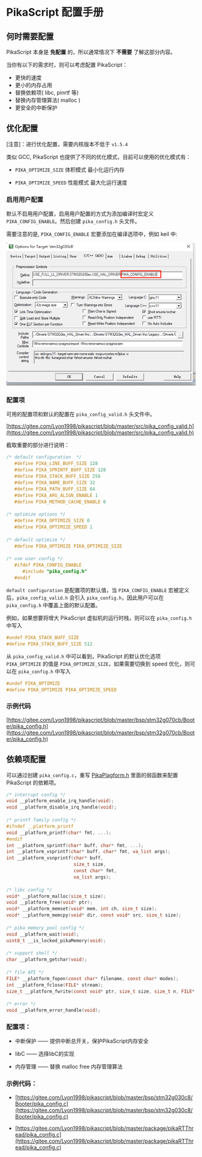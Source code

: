 # PikaScript 配置手册

## 何时需要配置

PikaScript 本身是 **免配置** 的，所以通常情况下 **不需要** 了解这部分内容。

当你有以下的需求时，则可以考虑配置 PikaScript：

- 更快的速度
- 更小的内存占用
- 替换依赖项( libc, pinrtf 等)
- 替换内存管理算法( malloc )
- 更安全的中断保护
  
## 优化配置

[注意]：进行优化配置，需要内核版本不低于 ```v1.5.4```

类似 GCC, PikaScript 也提供了不同的优化模式，目前可以使用的优化模式有：

- ```PIKA_OPTIMIZE_SIZE``` 体积模式 最小化运行内存

- ```PIKA_OPTIMIZE_SPEED``` 性能模式 最大化运行速度
  
### 启用用户配置

默认不启用用户配置，启用用户配置的方式为添加编译时宏定义 ``` PIKA_CONFIG_ENABLE ```。然后创建 ``` pika_config.h ``` 头文件。

需要注意的是, ``` PIKA_CONFIG_ENABLE ``` 宏要添加在编译选项中，例如 keil 中:

![b2e5ed221ab2d5169a44f2425e4f647](assets/160849244-40fe7fa8-0e93-4791-8f14-bc044bbd0d59.png)

### 配置项

可用的配置项和默认的配置在 ```pika_config_valid.h``` 头文件中。

[https://gitee.com/Lyon1998/pikascript/blob/master/src/pika_config_valid.h](https://gitee.com/Lyon1998/pikascript/blob/master/src/pika_config_valid.h)

截取重要的部分进行说明：

``` c
/* default configuration  */
   #define PIKA_LINE_BUFF_SIZE 128
   #define PIKA_SPRINTF_BUFF_SIZE 128
   #define PIKA_STACK_BUFF_SIZE 256
   #define PIKA_NAME_BUFF_SIZE 32
   #define PIKA_PATH_BUFF_SIZE 64
   #define PIKA_ARG_ALIGN_ENABLE 1
   #define PIKA_METHOD_CACHE_ENABLE 0
          
/* optimize options */
   #define PIKA_OPTIMIZE_SIZE 0
   #define PIKA_OPTIMIZE_SPEED 1
      
/* default optimize */
   #define PIKA_OPTIMIZE PIKA_OPTIMIZE_SIZE
      
/* use user config */
   #ifdef PIKA_CONFIG_ENABLE
      #include "pika_config.h"
   #endif
```

```default configuration``` 是配置项的默认值，当 ```PIKA_CONFIG_ENABLE``` 宏被定义后，```pika_config_valid.h``` 会引入 ```pika_config.h```，因此用户可以在 ```pika_config.h``` 中覆盖上面的默认配置。

例如，如果想要将增大 PikaScript 虚拟机的运行时栈，则可以在 ```pika_config.h``` 中写入

``` c
#undef PIKA_STACK_BUFF_SIZE
#define PIKA_STACK_BUFF_SIZE 512
```

从 ```pika_config_valid.h``` 中可以看到，PikaScript 的默认优化选项 ``` PIKA_OPTIMIZE ``` 的值是 ``` PIKA_OPTIMIZE_SIZE ```，如果需要切换到 speed 优化，则可以在 ```pika_config.h``` 中写入

``` c
#undef PIKA_OPTIMIZE
#define PIKA_OPTIMIZE PIKA_OPTIMIZE_SPEED
```
### 示例代码

[https://gitee.com/Lyon1998/pikascript/blob/master/bsp/stm32g070cb/Booter/pika_config.h](https://gitee.com/Lyon1998/pikascript/blob/master/bsp/stm32g070cb/Booter/pika_config.h)

## 依赖项配置

可以通过创建 ```pika_config.c```，重写 [PikaPlagform.h](https://gitee.com/Lyon1998/pikascript/blob/master/src/PikaPlatform.h) 里面的弱函数来配置 PikaScript 的依赖项。
``` c
/* interrupt config */
void __platform_enable_irq_handle(void);
void __platform_disable_irq_handle(void);

/* printf family config */
#ifndef __platform_printf
void __platform_printf(char* fmt, ...);
#endif
int __platform_sprintf(char* buff, char* fmt, ...);
int __platform_vsprintf(char* buff, char* fmt, va_list args);
int __platform_vsnprintf(char* buff,
                         size_t size,
                         const char* fmt,
                         va_list args);

/* libc config */
void* __platform_malloc(size_t size);
void __platform_free(void* ptr);
void* __platform_memset(void* mem, int ch, size_t size);
void* __platform_memcpy(void* dir, const void* src, size_t size);

/* pika memory pool config */
void __platform_wait(void);
uint8_t __is_locked_pikaMemory(void);

/* support shell */
char __platform_getchar(void);

/* file API */
FILE* __platform_fopen(const char* filename, const char* modes);
int __platform_fclose(FILE* stream);
size_t __platform_fwrite(const void* ptr, size_t size, size_t n, FILE* stream);

/* error */
void __platform_error_handle(void);
```
### 配置项：

- 中断保护 —— 提供中断总开关，保护PikaScript内存安全
  
- libC —— 选择libC的实现
  
- 内存管理 —— 替换 malloc free 内存管理算法
  
### 示例代码：
- [https://gitee.com/Lyon1998/pikascript/blob/master/bsp/stm32g030c8/Booter/pika_config.c](https://gitee.com/Lyon1998/pikascript/blob/master/bsp/stm32g030c8/Booter/pika_config.c)
  
- [https://gitee.com/Lyon1998/pikascript/blob/master/package/pikaRTThread/pika_config.c](https://gitee.com/Lyon1998/pikascript/blob/master/package/pikaRTThread/pika_config.c)
